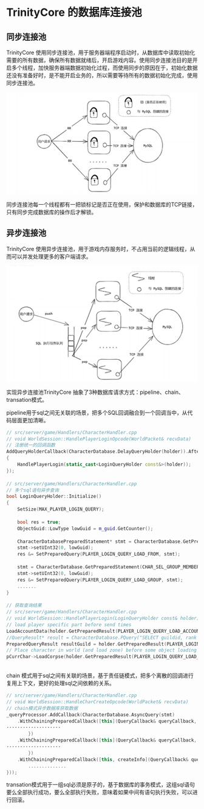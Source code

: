 # TrinityCore 的数据库连接池

## 同步连接池

TrinityCore 使用同步连接池，用于服务器端程序启动时，从数据库中读取初始化需要的所有数据，确保所有数据就绪后，开启游戏内容。使用同步连接池目的是开启多个线程，加快服务器端数据初始化过程，而使用同步的原因在于，初始化数据还没有准备好时，是不能开启业务的，所以需要等待所有的数据初始化完成，使用同步连接池。

![同步链接池](./TrinityCore5.assets/image-20240917105047164.png)

同步连接池每一个线程都有一把锁标记是否正在使用，保护和数据库的TCP链接，只有同步完成数据库的操作后才解锁。

## 异步连接池

TrinityCore 使用异步连接池，用于游戏内存服务时，不占用当前的逻辑线程，从而可以并发处理更多的客户端请求。

![同步连接池](./TrinityCore5.assets/image-20240917110542359.png)

实现异步连接池TrinityCore 抽象了3种数据库请求方式：pipeline、chain、transation模式。

pipeline用于sql之间无关联的场景，把多个SQL回调融合到一个回调当中，从代码层面更加清晰。

```c++
// src/server/game/Handlers/CharacterHandler.cpp
// void WorldSession::HandlePlayerLoginOpcode(WorldPacket& recvData)
// 注册统一的回调函数
AddQueryHolderCallback(CharacterDatabase.DelayQueryHolder(holder)).AfterComplete([this](SQLQueryHolderBase const& holder)
{
    HandlePlayerLogin(static_cast<LoginQueryHolder const&>(holder));
});

// src/server/game/Handlers/CharacterHandler.cpp
// 多个sql语句异步查询
bool LoginQueryHolder::Initialize()
{
    SetSize(MAX_PLAYER_LOGIN_QUERY);

    bool res = true;
    ObjectGuid::LowType lowGuid = m_guid.GetCounter();

    CharacterDatabasePreparedStatement* stmt = CharacterDatabase.GetPreparedStatement(CHAR_SEL_CHARACTER);
    stmt->setUInt32(0, lowGuid);
    res &= SetPreparedQuery(PLAYER_LOGIN_QUERY_LOAD_FROM, stmt);

    stmt = CharacterDatabase.GetPreparedStatement(CHAR_SEL_GROUP_MEMBER);
    stmt->setUInt32(0, lowGuid);
    res &= SetPreparedQuery(PLAYER_LOGIN_QUERY_LOAD_GROUP, stmt);
    .......
}

// 获取查询结果
// src/server/game/Handlers/CharacterHandler.cpp
// void WorldSession::HandlePlayerLogin(LoginQueryHolder const& holder)
// load player specific part before send times
LoadAccountData(holder.GetPreparedResult(PLAYER_LOGIN_QUERY_LOAD_ACCOUNT_DATA), PER_CHARACTER_CACHE_MASK);
//QueryResult* result = CharacterDatabase.PQuery("SELECT guildid, rank FROM guild_member WHERE guid = '{}'", pCurrChar->GetGUID().GetCounter());
PreparedQueryResult resultGuild = holder.GetPreparedResult(PLAYER_LOGIN_QUERY_LOAD_GUILD);
// Place character in world (and load zone) before some object loading
pCurrChar->LoadCorpse(holder.GetPreparedResult(PLAYER_LOGIN_QUERY_LOAD_CORPSE_LOCATION));
    
```



chain 模式用于sql之间有关联的场景，基于责任链模式，把多个离散的回调进行复用上下文，更好的处理sql之间依赖的关系。

```c++
// src/server/game/Handlers/CharacterHandler.cpp
// void WorldSession::HandleCharCreateOpcode(WorldPacket& recvData)
// chain模式异步数据库获取数据
_queryProcessor.AddCallback(CharacterDatabase.AsyncQuery(stmt)
    .WithChainingPreparedCallback([this](QueryCallback& queryCallback, PreparedQueryResult result) {
····················
        })
    .WithChainingPreparedCallback([this](QueryCallback& queryCallback, PreparedQueryResult result) {
····················
        })
    .WithChainingPreparedCallback([this, createInfo](QueryCallback& queryCallback, PreparedQueryResult result) {
        ..............
}));
```

transation模式用于一组sql必须是原子的，基于数据库的事务模式，这组sql语句要么全部执行成功，要么全部执行失败，意味着如果中间有语句执行失败，可以进行回滚。